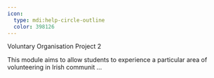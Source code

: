 ```yaml
---
icon:
  type: mdi:help-circle-outline
  color: 398126
---
```


Voluntary Organisation Project 2

This module aims to allow students to experience a particular area of volunteering in Irish communit ... 

